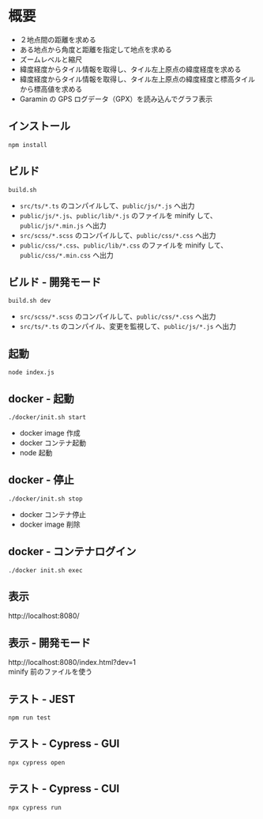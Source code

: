 # 概要
- ２地点間の距離を求める
- ある地点から角度と距離を指定して地点を求める
- ズームレベルと縮尺
- 緯度経度からタイル情報を取得し、タイル左上原点の緯度経度を求める
- 緯度経度からタイル情報を取得し、タイル左上原点の緯度経度と標高タイルから標高値を求める
- Garamin の GPS ログデータ（GPX）を読み込んでグラフ表示

## インストール
```
npm install
```

## ビルド
```
build.sh
```
- `src/ts/*.ts` のコンパイルして、`public/js/*.js` へ出力
- `public/js/*.js`、`public/lib/*.js` のファイルを minify して、`public/js/*.min.js` へ出力
- `src/scss/*.scss` のコンパイルして、`public/css/*.css` へ出力
- `public/css/*.css`、`public/lib/*.css` のファイルを minify して、`public/css/*.min.css` へ出力

## ビルド - 開発モード
```
build.sh dev
```
- `src/scss/*.scss` のコンパイルして、`public/css/*.css` へ出力
- `src/ts/*.ts` のコンパイル、変更を監視して、`public/js/*.js` へ出力

## 起動
```
node index.js
```

## docker - 起動
```
./docker/init.sh start
```
- docker image 作成
- docker コンテナ起動
- node 起動

## docker - 停止
```
./docker/init.sh stop
```
- docker コンテナ停止
- docker image 削除

## docker - コンテナログイン
```
./docker init.sh exec
```

## 表示
http://localhost:8080/  

## 表示 - 開発モード
http://localhost:8080/index.html?dev=1  
minify 前のファイルを使う  

## テスト - JEST
```
npm run test
```

## テスト - Cypress - GUI
```
npx cypress open
```

## テスト - Cypress - CUI
```
npx cypress run
```